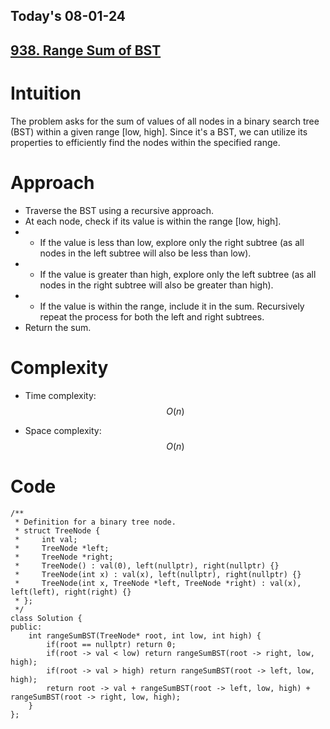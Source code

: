 ## Today's 08-01-24 
## [938. Range Sum of BST](https://leetcode.com/problems/range-sum-of-bst/description/?envType=daily-question&envId=2024-01-08)

# Intuition
<!-- Describe your first thoughts on how to solve this problem. -->
The problem asks for the sum of values of all nodes in a binary search tree (BST) within a given range [low, high]. Since it's a BST, we can utilize its properties to efficiently find the nodes within the specified range.

# Approach
<!-- Describe your approach to solving the problem. -->
- Traverse the BST using a recursive approach.
- At each node, check if its value is within the range [low, high].
- - If the value is less than low, explore only the right subtree (as all nodes in the left subtree will also be less than low).
- - If the value is greater than high, explore only the left subtree (as all nodes in the right subtree will also be greater than high).
- - If the value is within the range, include it in the sum.
Recursively repeat the process for both the left and right subtrees.
- Return the sum.

# Complexity
- Time complexity: $$O(n)$$
<!-- Add your time complexity here, e.g. $$O(n)$$ -->

- Space complexity: $$O(n)$$
<!-- Add your space complexity here, e.g. $$O(h)$$ -->

# Code
```
/**
 * Definition for a binary tree node.
 * struct TreeNode {
 *     int val;
 *     TreeNode *left;
 *     TreeNode *right;
 *     TreeNode() : val(0), left(nullptr), right(nullptr) {}
 *     TreeNode(int x) : val(x), left(nullptr), right(nullptr) {}
 *     TreeNode(int x, TreeNode *left, TreeNode *right) : val(x), left(left), right(right) {}
 * };
 */
class Solution {
public:
    int rangeSumBST(TreeNode* root, int low, int high) {
        if(root == nullptr) return 0;
        if(root -> val < low) return rangeSumBST(root -> right, low, high);
        if(root -> val > high) return rangeSumBST(root -> left, low, high);
        return root -> val + rangeSumBST(root -> left, low, high) + rangeSumBST(root -> right, low, high);
    }
};
```
